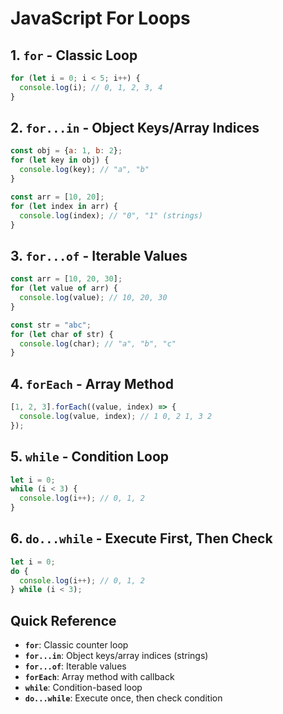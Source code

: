 # JavaScript For Loops

## 1. `for` - Classic Loop
```javascript
for (let i = 0; i < 5; i++) {
  console.log(i); // 0, 1, 2, 3, 4
}
```

## 2. `for...in` - Object Keys/Array Indices
```javascript
const obj = {a: 1, b: 2};
for (let key in obj) {
  console.log(key); // "a", "b"
}

const arr = [10, 20];
for (let index in arr) {
  console.log(index); // "0", "1" (strings)
}
```

## 3. `for...of` - Iterable Values
```javascript
const arr = [10, 20, 30];
for (let value of arr) {
  console.log(value); // 10, 20, 30
}

const str = "abc";
for (let char of str) {
  console.log(char); // "a", "b", "c"
}
```

## 4. `forEach` - Array Method
```javascript
[1, 2, 3].forEach((value, index) => {
  console.log(value, index); // 1 0, 2 1, 3 2
});
```

## 5. `while` - Condition Loop
```javascript
let i = 0;
while (i < 3) {
  console.log(i++); // 0, 1, 2
}
```

## 6. `do...while` - Execute First, Then Check
```javascript
let i = 0;
do {
  console.log(i++); // 0, 1, 2
} while (i < 3);
```

## Quick Reference
- **`for`**: Classic counter loop
- **`for...in`**: Object keys/array indices (strings)
- **`for...of`**: Iterable values
- **`forEach`**: Array method with callback
- **`while`**: Condition-based loop
- **`do...while`**: Execute once, then check condition